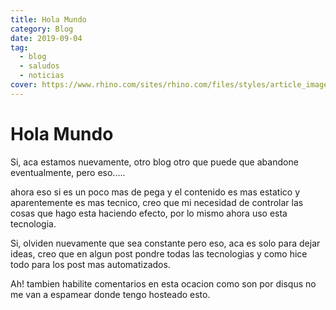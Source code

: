 ```yaml
---
title: Hola Mundo
category: Blog
date: 2019-09-04
tag:
  - blog
  - saludos
  - noticias
cover: https://www.rhino.com/sites/rhino.com/files/styles/article_image/public/2017-10/whitesnakes-500.jpg
---
```


# Hola Mundo

Si, aca estamos nuevamente, otro blog otro que puede que abandone eventualmente,
pero eso.....

ahora eso si es un poco mas de pega y el contenido es mas estatico y
aparentemente es mas tecnico, creo que mi necesidad de controlar las cosas que
hago esta haciendo efecto, por lo mismo ahora uso esta tecnologia.

Si, olviden nuevamente que sea constante pero eso, aca es solo para dejar ideas,
creo que en algun post pondre todas las tecnologias y como hice todo para los
post mas automatizados.

Ah! tambien habilite comentarios en esta ocacion como son por disqus no me van a
espamear donde tengo hosteado esto.
